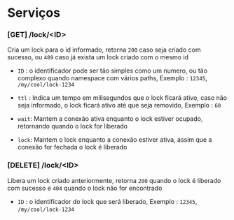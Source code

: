 # Serviços


### [GET] /lock/\<ID\>
Cria um lock para o id informado, retorna `200` caso seja criado com sucesso, ou `409` caso já exista um lock criado com o mesmo id

* `ID` : o identificador pode ser tão simples como um numero, ou tão complexo quando namespace com vários paths, Exemplo : `12345`, `/my/cool/lock-1234`

* `ttl` : Indica um tempo em milisegundos que o lock ficará ativo, caso não seja informado, o lock ficará ativo até que seja removido, Exemplo : `60`

* `wait`: Mantem a conexão ativa enquanto o lock estiver ocupado, retornando quando o lock for liberado

* `lock`: Mantem o lock enquanto a conexão estiver ativa, assim que a conexão for fechada o lock é liberado


### [DELETE] /lock/\<ID\>
Libera um lock criado anteriormente, retorna `200` quando o lock é liberado com sucesso e `404` quando o lock não for encontrado

* `ID` : o identificador do lock que será liberado, Exemplo : `12345`, `/my/cool/lock-1234`